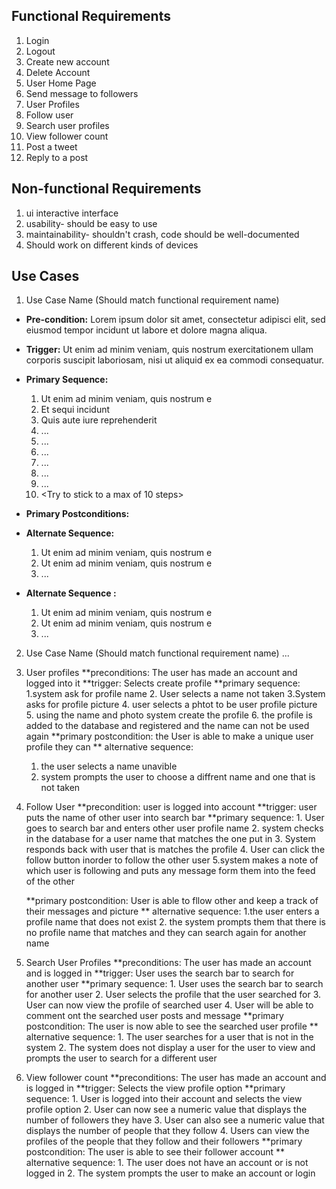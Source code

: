 ## Functional Requirements

1. Login
2. Logout
3. Create new account
4. Delete Account
5. User Home Page
6. Send message to followers
7. User Profiles
8.  Follow user
9. Search user profiles
10. View follower count
11. Post a tweet 
12. Reply to a post 

## Non-functional Requirements

1. ui interactive interface 
2. usability- should be easy to use
3. maintainability- shouldn't crash, code should be well-documented
4. Should work on different kinds of devices

## Use Cases

1. Use Case Name (Should match functional requirement name)
- **Pre-condition:** <can be a list or short description> Lorem ipsum dolor sit amet, consectetur adipisci elit, sed eiusmod tempor incidunt ut labore et dolore magna aliqua.

- **Trigger:** <can be a list or short description> Ut enim ad minim veniam, quis nostrum exercitationem ullam corporis suscipit laboriosam, nisi ut aliquid ex ea commodi consequatur. 

- **Primary Sequence:**
  
  1. Ut enim ad minim veniam, quis nostrum e
  2. Et sequi incidunt 
  3. Quis aute iure reprehenderit
  4. ... 
  5. ...
  6. ...
  7. ...
  8. ...
  9. ...
  10. <Try to stick to a max of 10 steps>

- **Primary Postconditions:** <can be a list or short description> 

- **Alternate Sequence:** <you can have more than one alternate sequence to describe multiple issues that may arise>
  
  1. Ut enim ad minim veniam, quis nostrum e
  2. Ut enim ad minim veniam, quis nostrum e
  3. ...

- **Alternate Sequence <optional>:** <you can have more than one alternate sequence to describe multiple issues that may arise>
  
  1. Ut enim ad minim veniam, quis nostrum e
  2. Ut enim ad minim veniam, quis nostrum e
  3. ...
2. Use Case Name (Should match functional requirement name)
   ...
1. User profiles
    **preconditions: The user has made an account and logged into it 
    **trigger: Selects create profile 
    **primary sequence:
	1.system ask for profile name 
	2. User selects a name not taken
	3.System asks for profile picture
	4. user selects a phtot to be user profile picture
	5. using the name and photo system create the profile 
	6. the profile is added to the database and registered and the name can not be used again
     **primary postcondition: the User is able to make a unique user profile they can 
     ** alternative sequence:
	1. the user selects a name unavible 
	2. system prompts the user to choose a diffrent name and one that is not taken
	
2. Follow User
	**precondition: user is logged into account 
	**trigger: user puts the name of other user into search bar
	**primary sequence:
		1. User goes to search bar and enters other user profile name
		2. system checks in the database for a user name that matches the one put in 
		3. System responds back with user that is matches the profile
		4. User can click the follow button inorder to follow the other user
		5.system makes a note of which user is following and puts any message form them into the feed of the other

	**primary postcondition: User is able to fllow other and keep a track of their messages and picture
	** alternative sequence:
		1.the user enters a profile name that does not exist 
		2. the system prompts them that there is no profile name that matches and they can search again for another name 

3. Search User Profiles
    **preconditions: The user has made an account and is logged in
    **trigger: User uses the search bar to search for another user
    **primary sequence:
        1. User uses the search bar to search for another user
        2. User selects the profile that the user searched for 
        3. User can now view the profile of searched user
        4. User will be able to comment ont the searched user posts and message
     **primary postcondition: The user is now able to see the searched user profile
     ** alternative sequence:
        1. The user searches for a user that is not in the system
        2. The system does not display a user for the user to view and prompts the user to search for a different user

4. View follower count
    **preconditions: The user has made an account and is logged in
    **trigger: Selects the view profile option
    **primary sequence:
        1. User is logged into their account and selects the view profile option
        2. User can now see a numeric value that displays the number of followers they have
        3. User can also see a numeric value that displays the number of people that they follow
        4. Users can view the profiles of the people that they follow and their followers
     **primary postcondition: The user is able to see their follower account
     ** alternative sequence:
        1. The user does not have an account or is not logged in
        2. The system prompts the user to make an account or login


